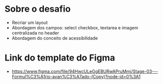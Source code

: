 # Sobre o desafio
- Recriar um layout 
- Abordagem dos campos: select checkbox, textarea e imagem centralizada no header
- Abordagem do conceito de acessibilidade

# Link do template do Figma
- https://www.figma.com/file/94HwcULeGgEBURwAPruMmj/Stage-03---Formul%C3%A1rio-avan%C3%A7ado-(Copy)?node-id=0%3A1